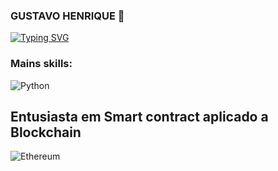 ### GUSTAVO HENRIQUE 🙇
[![Typing SVG](https://readme-typing-svg.herokuapp.com/?color=1E90FF&size=35&center=true&vCenter=true&width=1000&lines=Olá,+Meu+nome+é+Gustavo+Henrique;Eu+tenho+22+anos;Sou+nativo+de+Recife;Cursando:Data+Scientist;Entusiasta+da+tecnologia+Blockchain;Seja+bem+vindo!+:%29)](https://git.io/typing-svg)

### Mains skills:
![Python](https://img.shields.io/badge/Python-14354C?style=for-the-badge&logo=python&logoColor=white)&nbsp;

## Entusiasta em Smart contract aplicado a Blockchain
![Ethereum](https://img.shields.io/badge/Ethereum-3C3C3D?style=for-the-badge&logo=Ethereum&logoColor=white)&nbsp;

